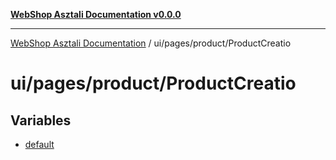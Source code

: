 [**WebShop Asztali Documentation v0.0.0**](../../../../README.md)

***

[WebShop Asztali Documentation](../../../../modules.md) / ui/pages/product/ProductCreatio

# ui/pages/product/ProductCreatio

## Variables

- [default](variables/default.md)
